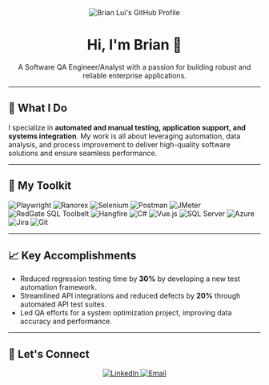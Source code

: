 <div align="center">
  <img src="https://github-profile-summary-cards.vercel.app/api/cards/profile-details?username=blui&theme=github_dark" alt="Brian Lui's GitHub Profile" />
</div>

<div align="center">
  <h1>Hi, I'm Brian 👋</h1>
  <p>A Software QA Engineer/Analyst with a passion for building robust and reliable enterprise applications.</p>
</div>

---

## 🚀 What I Do

I specialize in **automated and manual testing, application support, and systems integration**. My work is all about leveraging automation, data analysis, and process improvement to deliver high-quality software solutions and ensure seamless performance.

---

## 🔧 My Toolkit

![Playwright](https://img.shields.io/badge/-Playwright-000?style=for-the-badge&logo=playwright&logoColor=white)
![Ranorex](https://img.shields.io/badge/-Ranorex-000?style=for-the-badge&logoColor=white)
![Selenium](https://img.shields.io/badge/-Selenium-000?style=for-the-badge&logo=selenium&logoColor=white)
![Postman](https://img.shields.io/badge/-Postman-000?style=for-the-badge&logo=postman&logoColor=white)
![JMeter](https://img.shields.io/badge/-JMeter-000?style=for-the-badge&logo=apachejmeter&logoColor=white)
![RedGate SQL Toolbelt](https://img.shields.io/badge/-RedGate-000?style=for-the-badge&logo=redgate&logoColor=white)
![Hangfire](https://img.shields.io/badge/-Hangfire-000?style=for-the-badge&logo=hangfire&logoColor=white)
![C#](https://img.shields.io/badge/-C%23-000?style=for-the-badge&logo=csharp&logoColor=white)
![Vue.js](https://img.shields.io/badge/-Vue.js-000?style=for-the-badge&logo=vue.js&logoColor=white)
![SQL Server](https://img.shields.io/badge/-SQL%20Server-000?style=for-the-badge&logo=microsoftsqlserver&logoColor=white)
![Azure](https://img.shields.io/badge/-Azure-000?style=for-the-badge&logo=microsoftazure&logoColor=white)
![Jira](https://img.shields.io/badge/-Jira-000?style=for-the-badge&logo=jira&logoColor=white)
![Git](https://img.shields.io/badge/-Git-000?style=for-the-badge&logo=git&logoColor=white)

---

## 📈 Key Accomplishments

* Reduced regression testing time by **30%** by developing a new test automation framework.
* Streamlined API integrations and reduced defects by **20%** through automated API test suites.
* Led QA efforts for a system optimization project, improving data accuracy and performance.

---

## 🔗 Let's Connect

<p align="center">
  <a href="https://www.linkedin.com/in/blui912/" target="_blank">
    <img src="https://img.shields.io/badge/-LinkedIn-black?labelColor=black&logo=linkedin&logoColor=white&style=flat-square" alt="LinkedIn">
  </a>
  <a href="mailto:bcllui912@gmail.com" target="_blank">
    <img src="https://img.shields.io/badge/-Email-black?labelColor=black&logo=gmail&logoColor=white&style=flat-square" alt="Email">
  </a>
</p>
